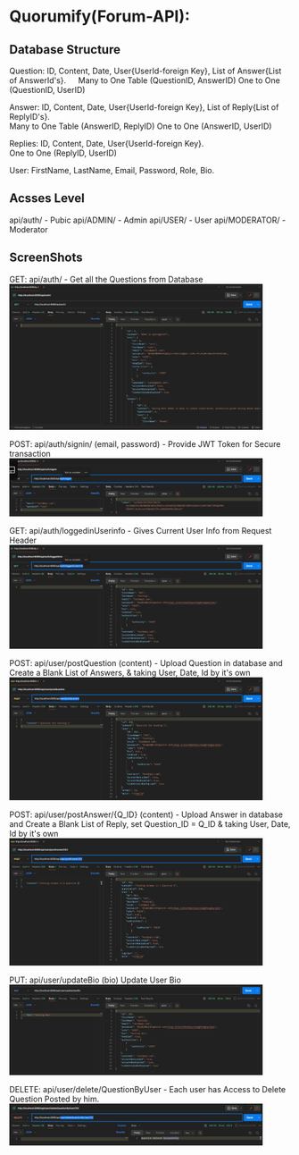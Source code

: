 # Quorumify(Forum-API):  

## Database Structure

Question: ID, Content, Date, User{UserId-foreign Key}, List of Answer{List of AnswerId's}. <be>
&emsp; Many to One Table (QuestionID, AnswerID)
One to One (QuestionID, UserID)

Answer: ID, Content, Date, User{UserId-foreign Key}, List of Reply{List of ReplyID's}. <br>
Many to One Table (AnswerID, ReplyID)
One to One (AnswerID, UserID)

Replies: ID, Content, Date, User{UserId-foreign Key}. <br>
One to One (ReplyID, UserID)

User: FirstName, LastName, Email, Password, Role, Bio. <br>
 
## Acsses Level 
api/auth/ - Pubic
api/ADMIN/ - Admin
api/USER/ - User
api/MODERATOR/ - Moderator

## ScreenShots

<p float="left">

 GET: api/auth/ - Get all the Questions from Database
  <img src="Screenshots/Screenshot%202024-01-19%20133844.png" alt="-" width="90%"/>

POST: api/auth/signin/ (email, password) - Provide JWT Token for Secure transaction 
  <img src="Screenshots/Screenshot%202024-01-19%20135029.png" alt="-" width="90%"/>

GET: api/auth/loggedinUserinfo - Gives Current User Info from Request Header
  <img src="Screenshots/Screenshot%202024-01-19%20135610.png" alt="-" width="90%"/>

POST: api/user/postQuestion (content) - Upload Question in database and Create a Blank List of Answers, & taking User, Date, Id by it's own
  <img src="Screenshots/Screenshot%202024-01-19%20135858.png" alt="FoodRunner Splash Screen" width="90%"/>

POST: api/user/postAnswer/{Q_ID} (content) - Upload Answer in database and Create a Blank List of Reply, set Question_ID = Q_ID & taking User, Date, Id by it's own
  <img src="Screenshots/Screenshot%202024-01-19%20140857.png" alt="FoodRunner Splash Screen" width="90%"/>
  
PUT: api/user/updateBio (bio)  Update User Bio
  <img src="Screenshots/Screenshot%202024-01-19%20141946.png" alt="FoodRunner Splash Screen" width="90%"/>

DELETE: api/user/delete/QuestionByUser - Each user has Access to Delete Question Posted by him.
  <img src="Screenshots/Screenshot%202024-01-19%20142401.png" alt="FoodRunner Splash Screen" width="90%"/>
</p>
